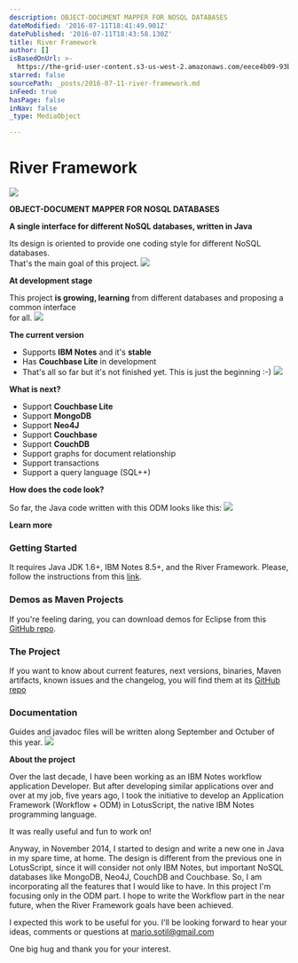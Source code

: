 ```yaml
---
description: OBJECT-DOCUMENT MAPPER FOR NOSQL DATABASES
dateModified: '2016-07-11T18:41:49.901Z'
datePublished: '2016-07-11T18:43:58.130Z'
title: River Framework
author: []
isBasedOnUrl: >-
  https://the-grid-user-content.s3-us-west-2.amazonaws.com/eece4b09-93b8-400a-8e9b-04105ea4cc24.png
starred: false
sourcePath: _posts/2016-07-11-river-framework.md
inFeed: true
hasPage: false
inNav: false
_type: MediaObject

---
```

# River Framework
![](https://imgflo.herokuapp.com/graph/vahj1ThiexotieMo/14bd7122c00343fe1918f3d220ebe77b/croprotate.png?cropheight=120&cropwidth=864&degrees=0&input=https%3A%2F%2Fthe-grid-user-content.s3-us-west-2.amazonaws.com%2Feece4b09-93b8-400a-8e9b-04105ea4cc24.png&x=17&y=10)

**OBJECT-DOCUMENT MAPPER FOR NOSQL DATABASES**

**A single interface for different NoSQL databases, written in Java**

Its design is oriented to provide one coding style for different NoSQL databases.  
That's the main goal of this project.
![](https://the-grid-user-content.s3-us-west-2.amazonaws.com/976c2c9b-eeb7-447f-866b-f0f47a53f4e0.png)

**At development stage**

This project **is growing, learning** from different databases and proposing a common interface  
for all.
![](https://the-grid-user-content.s3-us-west-2.amazonaws.com/b6e3e0b1-1c5f-48c8-8fd2-f783135625c2.png)

**The current version**

* Supports **IBM Notes** and it's **stable**
* Has **Couchbase Lite** in development
* That's all so far but it's not finished yet. This is just the beginning :-)
![](https://the-grid-user-content.s3-us-west-2.amazonaws.com/a9fb13dd-c3f7-4a2c-a92f-74198f6b2a28.png)

**What is next?**

* Support **Couchbase Lite**
* Support **MongoDB**
* Support **Neo4J**
* Support **Couchbase**
* Support **CouchDB**
* Support graphs for document relationship
* Support transactions
* Support a query language (SQL++)

**How does the code look?**

So far, the Java code written with this ODM looks like this:
![](https://the-grid-user-content.s3-us-west-2.amazonaws.com/f06107d3-b9e5-4ba6-a600-6f11a64cc7af.png)

**Learn more**

### **Getting Started**

It requires Java JDK 1.6+, IBM Notes 8.5+, and the River Framework. Please, follow the instructions from this [link][0].

### **Demos as Maven Projects**

If you're feeling daring, you can download demos for Eclipse from this [GitHub repo][1].

### **The Project**

If you want to know about current features, next versions, binaries, Maven artifacts, known issues and the changelog, you will find them at its [GitHub repo][2]

### **Documentation**

Guides and javadoc files will be written along September and Octuber of this year.
![](https://the-grid-user-content.s3-us-west-2.amazonaws.com/5b8be2cb-d4ce-41bb-b3b5-2343274b6e86.jpg)

**About the project**

Over the last decade, I have been working as an IBM Notes workflow application Developer. But after developing similar applications over and over at my job, five years ago, I took the initiative to develop an Application Framework (Workflow + ODM) in LotusScript, the native IBM Notes programming language.

It was really useful and fun to work on!

Anyway, in November 2014, I started to design and write a new one in Java in my spare time, at home. The design is different from the previous one in LotusScript, since it will consider not only IBM Notes, but important NoSQL databases like MongoDB, Neo4J, CouchDB and Couchbase. So, I am incorporating all the features that I would like to have. In this project I'm focusing only in the ODM part. I hope to write the Workflow part in the near future, when the River Framework goals have been achieved.

I expected this work to be useful for you. I'll be looking forward to hear your ideas, comments or questions at [mario.sotil@gmail.com][3]

One big hug and thank you for your interest.

[0]: https://github.com/mariosotil/river-framework-documentation/blob/master/getting-started.md
[1]: https://github.com/mariosotil/river-framework-demo
[2]: https://github.com/mariosotil/river-framework
[3]: mailto:mario.sotil@gmail.com